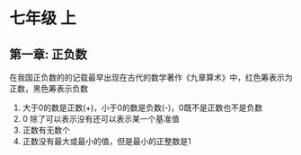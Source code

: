 # 七年级 上
## 第一章: 正负数
在我国正负数的的记载最早出现在古代的数学著作《九章算术》中，红色筹表示为正数，黑色筹表示负数

 1. 大于0的数是正数(+)，小于0的数是负数(-)，0既不是正数也不是负数
 2. 0 除了可以表示没有还可以表示某一个基准值
 3. 正数有无数个
 4. 正数没有最大或最小的值，但是最小的正整数是1




